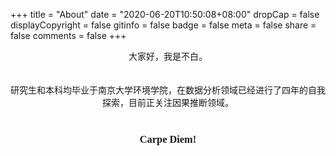 +++
title = "About"
date = "2020-06-20T10:50:08+08:00"
dropCap = false
displayCopyright = false
gitinfo = false
badge = false
meta = false
share = false
comments = false
+++



<center> 大家好，我是不白。</center><br>

<center></center><br>

<center>研究生和本科均毕业于南京大学环境学院，在数据分析领域已经进行了四年的自我探索，目前正关注因果推断领域。</center><br>

<center><h3 class="viva-la-vida" style="font-family:'ZCOOL XiaoWei'">Carpe Diem!</h2></center>
